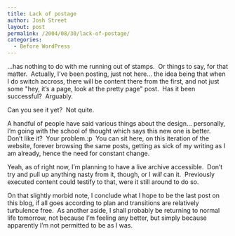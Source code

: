 ```yaml
---
title: Lack of postage
author: Josh Street
layout: post
permalink: /2004/08/30/lack-of-postage/
categories:
  - Before WordPress
---
```

&#8230;has nothing to do with me running out of stamps.&nbsp; Or things to say, for that matter.&nbsp; Actually, I&#8217;ve been posting, just not here&#8230; the idea being that when I do switch accross, there will be content there from the first, and not just some "hey, it&#8217;s a page, look at the pretty page" post.&nbsp; Has it been successful?&nbsp; Arguably.

Can you see it yet?&nbsp; Not quite.

A handful of people have said various things about the design&#8230; personally, I&#8217;m going with the school of thought which says this new one is better.&nbsp; Don&#8217;t like it?&nbsp; Your problem.:p&nbsp; You can sit here, on this iteration of the website, forever browsing the same posts, getting as sick of my writing as I am already, hence the need for constant change.

Yeah, as of right now, I&#8217;m planning to have a live archive accessible.&nbsp; Don&#8217;t try and pull up anything nasty from it, though, or I *will* can it.&nbsp; Previously executed content could testify to that, were it still around to do so.

On that slightly morbid note, I conclude what I hope to be the last post on this blog, if all goes according to plan and transitions are relatively turbulence free.&nbsp; As another aside, I shall probably be returning to normal life tomorrow, not because I&#8217;m feeling any better, but simply because apparently I&#8217;m not permitted to be as I was.